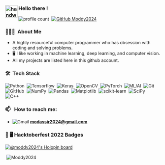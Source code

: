 ### <img alt="handwavegif" src="https://user-images.githubusercontent.com/39513876/112366216-8cfe7400-8cfe-11eb-8116-7d3dbae20e97.gif" width='40' align="left"/> Hello there !
![profile count](https://komarev.com/ghpvc/?username=Moddy2024&color=blue)&nbsp;
[![GitHub Moddy2024](https://img.shields.io/github/followers/Moddy2024?label=follow&style=social)](https://github.com/Moddy2024)&nbsp;
### 👨🏻‍💻 &nbsp;About Me

- A highly resourceful computer programmer who has obsession with coding and solving problems.
-  🖥️ I like working in machine learning, deep learning, and computer vision.
-  All my projects are listed here in this github account.


### 🛠 &nbsp;Tech Stack

![Python](https://img.shields.io/badge/-Python-05122A?style=flat&logo=python)&nbsp;
![Tensorflow](https://img.shields.io/badge/-Tensorflow-05122A?style=flat&logo=tensorflow)&nbsp;
![Keras](https://img.shields.io/badge/Keras-%23D00000.svg?style=flate&logo=Keras&logoColor=white)&nbsp;
![OpenCV](https://img.shields.io/badge/-OpenCV-05122A?style=flat&logo=opencv)&nbsp;
![PyTorch](https://img.shields.io/badge/PyTorch-%23EE4C2C.svg?style=flat&logo=PyTorch&logoColor=white)&nbsp;
![ML/AI](https://img.shields.io/badge/-ML/AI-05122A?)&nbsp;
![Git](https://img.shields.io/badge/-Git-05122A?style=flat&logo=git)&nbsp;
![GitHub](https://img.shields.io/badge/-GitHub-05122A?style=flat&logo=github)&nbsp;
![NumPy](https://img.shields.io/badge/numpy%20-%23013243.svg?&style=flat&logo=numpy&logoColor=white)&nbsp;
![Pandas](https://img.shields.io/badge/pandas%20-%23150458.svg?&style=flat&logo=pandas&logoColor=white)&nbsp;
![Matplotlib](https://img.shields.io/badge/Matplotlib-%23ffffff.svg?style=flat&logo=Matplotlib&logoColor=black)&nbsp;
![scikit-learn](https://img.shields.io/badge/scikit--learn-%23F7931E.svg?style=flat&logo=scikit-learn&logoColor=white)&nbsp;
![SciPy](https://img.shields.io/badge/SciPy-%230C55A5.svg?style=flat&logo=scipy&logoColor=%white)&nbsp;
![C++](https://img.shields.io/badge/C%2B%2B-%23013243.svg?style=flat&logo=c%2B%2B&logoColor=blue)&nbsp;


### 📫 &nbsp; How to reach me:

- ![Gmail](https://img.shields.io/badge/Gmail-D14836?style=flat&logo=gmail&logoColor=white) **modassir2024@gmail.com** &nbsp; 

### 💼 🖥️ Hacktoberfest 2022 Badges
[![@moddy2024's Holopin board](https://holopin.me/moddy2024)](https://holopin.io/@moddy2024)

<p>&nbsp;<img align="center" src="https://github-readme-stats.vercel.app/api?username=Moddy2024&show_icons=true&theme=synthwave&locale=en" alt="Moddy2024" /></p>

<!---
Moddy2024/Moddy2024 is a ✨ special ✨ repository because its `README.md` (this file) appears on your GitHub profile.
You can click the Preview link to take a look at your changes.
--->

